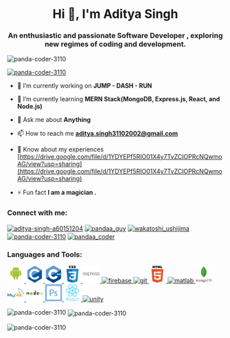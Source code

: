 <h1 align="center">Hi 👋, I'm Aditya Singh</h1>
<h3 align="center">An enthusiastic and passionate Software Developer , exploring new regimes of coding and development.</h3>

<p align="left"> <img src="https://komarev.com/ghpvc/?username=panda-coder-3110&label=Profile%20views&color=0e75b6&style=flat" alt="panda-coder-3110" /> </p>

<p align="left"> <a href="https://github.com/ryo-ma/github-profile-trophy"><img src="https://github-profile-trophy.vercel.app/?username=panda-coder-3110" alt="panda-coder-3110" /></a> </p>

- 🔭 I’m currently working on **JUMP - DASH - RUN**

- 🌱 I’m currently learning **MERN Stack(MongoDB, Express.js, React, and Node.js)**

- 💬 Ask me about **Anything**

- 📫 How to reach me **aditya.singh31102002@gmail.com**

- 📄 Know about my experiences [https://drive.google.com/file/d/1YDYEPf5RIO01X4y7TvZCIOPRcNQwmoAG/view?usp=sharing](https://drive.google.com/file/d/1YDYEPf5RIO01X4y7TvZCIOPRcNQwmoAG/view?usp=sharing)

- ⚡ Fun fact **I am a magician .**

<h3 align="left">Connect with me:</h3>
<p align="left">
<a href="https://linkedin.com/in/aditya-singh-a60151204" target="blank"><img align="center" src="https://raw.githubusercontent.com/rahuldkjain/github-profile-readme-generator/master/src/images/icons/Social/linked-in-alt.svg" alt="aditya-singh-a60151204" height="30" width="40" /></a>
<a href="https://instagram.com/pandaa_guy" target="blank"><img align="center" src="https://raw.githubusercontent.com/rahuldkjain/github-profile-readme-generator/master/src/images/icons/Social/instagram.svg" alt="pandaa_guy" height="30" width="40" /></a>
<a href="https://codeforces.com/profile/wakatoshi_ushijima" target="blank"><img align="center" src="https://raw.githubusercontent.com/rahuldkjain/github-profile-readme-generator/master/src/images/icons/Social/codeforces.svg" alt="wakatoshi_ushijima" height="30" width="40" /></a>
<a href="https://www.leetcode.com/panda-coder-3110" target="blank"><img align="center" src="https://raw.githubusercontent.com/rahuldkjain/github-profile-readme-generator/master/src/images/icons/Social/leet-code.svg" alt="panda-coder-3110" height="30" width="40" /></a>
<a href="https://auth.geeksforgeeks.org/user/pandaa_coder" target="blank"><img align="center" src="https://raw.githubusercontent.com/rahuldkjain/github-profile-readme-generator/master/src/images/icons/Social/geeks-for-geeks.svg" alt="pandaa_coder" height="30" width="40" /></a>
</p>

<h3 align="left">Languages and Tools:</h3>
<p align="left"> <a href="https://developer.android.com" target="_blank" rel="noreferrer"> <img src="https://raw.githubusercontent.com/devicons/devicon/master/icons/android/android-original-wordmark.svg" alt="android" width="40" height="40"/> </a> <a href="https://www.cprogramming.com/" target="_blank" rel="noreferrer"> <img src="https://raw.githubusercontent.com/devicons/devicon/master/icons/c/c-original.svg" alt="c" width="40" height="40"/> </a> <a href="https://www.w3schools.com/cpp/" target="_blank" rel="noreferrer"> <img src="https://raw.githubusercontent.com/devicons/devicon/master/icons/cplusplus/cplusplus-original.svg" alt="cplusplus" width="40" height="40"/> </a> <a href="https://www.w3schools.com/css/" target="_blank" rel="noreferrer"> <img src="https://raw.githubusercontent.com/devicons/devicon/master/icons/css3/css3-original-wordmark.svg" alt="css3" width="40" height="40"/> </a> <a href="https://expressjs.com" target="_blank" rel="noreferrer"> <img src="https://raw.githubusercontent.com/devicons/devicon/master/icons/express/express-original-wordmark.svg" alt="express" width="40" height="40"/> </a> <a href="https://firebase.google.com/" target="_blank" rel="noreferrer"> <img src="https://www.vectorlogo.zone/logos/firebase/firebase-icon.svg" alt="firebase" width="40" height="40"/> </a> <a href="https://git-scm.com/" target="_blank" rel="noreferrer"> <img src="https://www.vectorlogo.zone/logos/git-scm/git-scm-icon.svg" alt="git" width="40" height="40"/> </a> <a href="https://www.w3.org/html/" target="_blank" rel="noreferrer"> <img src="https://raw.githubusercontent.com/devicons/devicon/master/icons/html5/html5-original-wordmark.svg" alt="html5" width="40" height="40"/> </a> <a href="https://www.mathworks.com/" target="_blank" rel="noreferrer"> <img src="https://upload.wikimedia.org/wikipedia/commons/2/21/Matlab_Logo.png" alt="matlab" width="40" height="40"/> </a> <a href="https://www.mongodb.com/" target="_blank" rel="noreferrer"> <img src="https://raw.githubusercontent.com/devicons/devicon/master/icons/mongodb/mongodb-original-wordmark.svg" alt="mongodb" width="40" height="40"/> </a> <a href="https://www.mysql.com/" target="_blank" rel="noreferrer"> <img src="https://raw.githubusercontent.com/devicons/devicon/master/icons/mysql/mysql-original-wordmark.svg" alt="mysql" width="40" height="40"/> </a> <a href="https://nodejs.org" target="_blank" rel="noreferrer"> <img src="https://raw.githubusercontent.com/devicons/devicon/master/icons/nodejs/nodejs-original-wordmark.svg" alt="nodejs" width="40" height="40"/> </a> <a href="https://www.photoshop.com/en" target="_blank" rel="noreferrer"> <img src="https://raw.githubusercontent.com/devicons/devicon/master/icons/photoshop/photoshop-line.svg" alt="photoshop" width="40" height="40"/> </a> <a href="https://reactjs.org/" target="_blank" rel="noreferrer"> <img src="https://raw.githubusercontent.com/devicons/devicon/master/icons/react/react-original-wordmark.svg" alt="react" width="40" height="40"/> </a> <a href="https://unity.com/" target="_blank" rel="noreferrer"> <img src="https://www.vectorlogo.zone/logos/unity3d/unity3d-icon.svg" alt="unity" width="40" height="40"/> </a> </p>

<p><img align="left" src="https://github-readme-stats.vercel.app/api/top-langs?username=panda-coder-3110&show_icons=true&locale=en&layout=compact" alt="panda-coder-3110" /></p>

<p>&nbsp;<img align="center" src="https://github-readme-stats.vercel.app/api?username=panda-coder-3110&show_icons=true&locale=en" alt="panda-coder-3110" /></p>

<p><img align="center" src="https://github-readme-streak-stats.herokuapp.com/?user=panda-coder-3110&" alt="panda-coder-3110" /></p>
